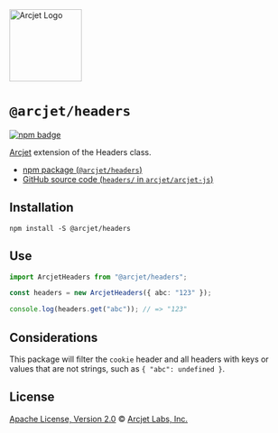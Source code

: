 <a href="https://arcjet.com" target="_arcjet-home">
  <picture>
    <source media="(prefers-color-scheme: dark)" srcset="https://arcjet.com/logo/arcjet-dark-lockup-voyage-horizontal.svg">
    <img src="https://arcjet.com/logo/arcjet-light-lockup-voyage-horizontal.svg" alt="Arcjet Logo" height="128" width="auto">
  </picture>
</a>

# `@arcjet/headers`

<p>
  <a href="https://www.npmjs.com/package/@arcjet/headers">
    <picture>
      <source media="(prefers-color-scheme: dark)" srcset="https://img.shields.io/npm/v/%40arcjet%2Fheaders?style=flat-square&label=%E2%9C%A6Aj&labelColor=000000&color=5C5866">
      <img alt="npm badge" src="https://img.shields.io/npm/v/%40arcjet%2Fheaders?style=flat-square&label=%E2%9C%A6Aj&labelColor=ECE6F0&color=ECE6F0">
    </picture>
  </a>
</p>

[Arcjet][arcjet] extension of the Headers class.

- [npm package (`@arcjet/headers`)](https://www.npmjs.com/package/@arcjet/headers)
- [GitHub source code (`headers/` in `arcjet/arcjet-js`)](https://github.com/arcjet/arcjet-js/tree/main/headers)

## Installation

```shell
npm install -S @arcjet/headers
```

## Use

```ts
import ArcjetHeaders from "@arcjet/headers";

const headers = new ArcjetHeaders({ abc: "123" });

console.log(headers.get("abc")); // => "123"
```

## Considerations

This package will filter the `cookie` header and all headers with keys or values
that are not strings, such as `{ "abc": undefined }`.

## License

[Apache License, Version 2.0][apache-license] © [Arcjet Labs, Inc.][arcjet]

[arcjet]: https://arcjet.com
[apache-license]: http://www.apache.org/licenses/LICENSE-2.0
